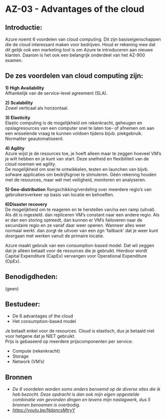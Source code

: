 # AZ-03 - Advantages of the cloud

## Introductie:
Azure noemt 6 voordelen van cloud computing. Dit zijn basiseigenschappen die de cloud interessant maken voor bedrijven. Houd er rekening mee dat dit gelijk ook een marketing tool is om Azure te introduceren aan nieuwe klanten. Daarom is het ook een belangrijk onderdeel van het AZ-900 examen.  

## De zes voordelen van cloud computing zijn:  
**1) High Availability**  
Afhankelijk van de service-level agreement (SLA).  

**2) Scalability**  
Zowel verticaal als horizontaal.  

**3) Elasticity**   
Elastic computing is de mogelijkheid om rekenkracht, geheugen en opslagresources van een computer snel te laten toe- of afnemen om aan een wisselende vraag te kunnen voldoen tijdens bijvb. piekgebruik. Normaliter geautomatiseerd.  

**4) Agility**  
Azure wijst je de resources toe, je hoeft alleen maar te zeggen hoeveel VM’s je wilt hebben en je kunt van start. Deze snelheid en flexibiliteit van de cloud noemen we agility.  
De mogelijkheid om snel te ontwikkelen, testen en launchen van bijvb. sofware applicaties om bedrijfsgroei te stimuleren. Géén rekening houden met de resources, maar wél met veiligheid, monitoren en analyseren.  

**5) Geo-distribution** 
Rangschikking/verdeling over meerdere regio’s van gebruikersverkeer op basis van locatie en behoeften.  

**6)Disaster recovery**  
De mogelijkheid om te reageren en te herstellen van/na een ramp (uitval).  
Als dit is ingesteld. dan repliceren VM’s constant naar een andere regio. Als er dan een storing optreedt, dan kunnen er VM’s failoveren naar de secundaire regio en ze vanaf daar weer openen. Wanneer alles weer normaal werkt. dan zorgt de uitvoer van een zgn ‘failback’ dat je weer kunt doorgaan met werken vanuit de primaire locatie.  

Azure maakt gebruik van een consumption-based model. Dat wil zeggen dat je alleen betaalt voor de resources die je gebruikt. Hierdoor wordt Capital Expenditure (CapEx) vervangen voor Operational Expenditure (OpEx). 

## Benodigdheden:
(geen)  

## Bestudeer:
- De 6 advantages of the cloud  
- Het consumption-based model  

Je betaalt enkel voor de resources. Cloud is elastisch, dus je betaald niet voor hetgene dat je NIET gebruikt.  
Prijs is gebaseerd op meerdere prijscomponenten per service:

- Compute (rekenkracht)  
- Storage  
- Network (VM’s)  

## Bronnen

- *De 6 voordelen worden soms anders benoemd op de diverse sites die ik heb bezocht. Deze opdracht is dan ook mijn eigen opgestelde combinatie van gevonden dingen en tevens mijn naslagwerk, dus 5 bronnen benoemen is overbodig.*    
- *https://youtu.be/NdqncsMtryY*


